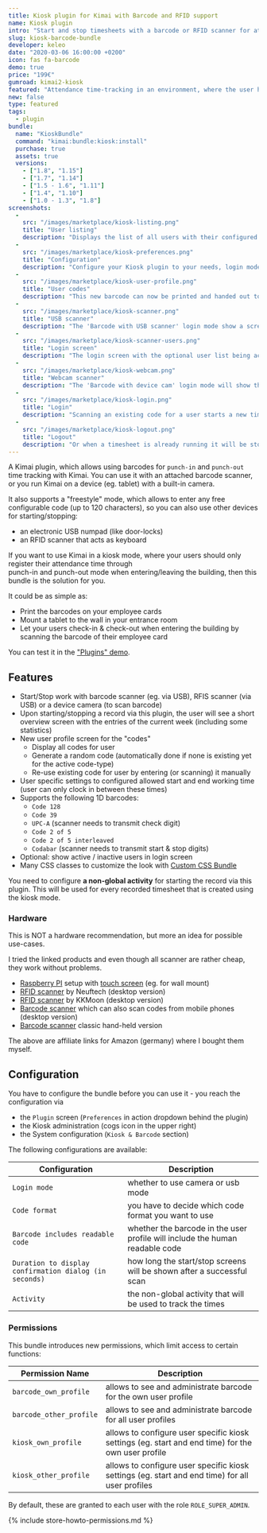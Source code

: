 ```yaml
---
title: Kiosk plugin for Kimai with Barcode and RFID support
name: Kiosk plugin
intro: "Start and stop timesheets with a barcode or RFID scanner for attendance time-tracking"
slug: kiosk-barcode-bundle
developer: keleo
date: "2020-03-06 16:00:00 +0200"
icon: fas fa-barcode
demo: true 
price: "199€"
gumroad: kimai2-kiosk
featured: "Attendance time-tracking in an environment, where the user has no access to Kimai (eg. in a warehouse) by using a barcode or RFID scanner to start and stop timesheets." 
new: false
type: featured
tags:
  - plugin
bundle:
  name: "KioskBundle"
  command: "kimai:bundle:kiosk:install"
  purchase: true
  assets: true
  versions:
    - ["1.8", "1.15"]
    - ["1.7", "1.14"]
    - ["1.5 - 1.6", "1.11"]
    - ["1.4", "1.10"]
    - ["1.0 - 1.3", "1.8"]
screenshots:
  - 
    src: "/images/marketplace/kiosk-listing.png"
    title: "User listing"
    description: "Displays the list of all users with their configured login code types"
  - 
    src: "/images/marketplace/kiosk-preferences.png"
    title: "Configuration"
    description: "Configure your Kiosk plugin to your needs, login mode and code format depend on each other"
  - 
    src: "/images/marketplace/kiosk-user-profile.png"
    title: "User codes"
    description: "This new barcode can now be printed and handed out to the user"
  - 
    src: "/images/marketplace/kiosk-scanner.png"
    title: "USB scanner"
    description: "The 'Barcode with USB scanner' login mode show a screen like this, the input field is pre-selected and the scanner will submit it after finding a code"
  - 
    src: "/images/marketplace/kiosk-scanner-users.png"
    title: "Login screen"
    description: "The login screen with the optional user list being activated"
  - 
    src: "/images/marketplace/kiosk-webcam.png"
    title: "Webcam scanner"
    description: "The 'Barcode with device cam' login mode will show the camera video and scan constantly for barcodes"
  - 
    src: "/images/marketplace/kiosk-login.png"
    title: "Login"
    description: "Scanning an existing code for a user starts a new timesheet"
  - 
    src: "/images/marketplace/kiosk-logout.png"
    title: "Logout"
    description: "Or when a timesheet is already running it will be stopped"
---
```


A Kimai plugin, which allows using barcodes for `punch-in` and `punch-out` time tracking with Kimai.
You can use it with an attached barcode scanner, or you run Kimai on a device (eg. tablet) with a built-in camera.   

It also supports a "freestyle" mode, which allows to enter any free configurable code (up to 120 characters), 
so you can also use other devices for starting/stopping:
- an electronic USB numpad (like door-locks)
- an RFID scanner that acts as keyboard 

If you want to use Kimai in a kiosk mode, where your users should only register their attendance time through  
punch-in and punch-out mode when entering/leaving the building, then this bundle is the solution for you.

It could be as simple as:
- Print the barcodes on your employee cards 
- Mount a tablet to the wall in your entrance room
- Let your users check-in & check-out when entering the building by scanning the barcode of their employee card

You can test it in the ["Plugins" demo](https://www.kimai.org/demo/).

## Features

- Start/Stop work with barcode scanner (eg. via USB), RFIS scanner (via USB) or a device camera (to scan barcode) 
- Upon starting/stopping a record via this plugin, the user will see a short overview screen with the entries of the current week (including some statistics)
- New user profile screen for the "codes"
  - Display all codes for user
  - Generate a random code (automatically done if none is existing yet for the active code-type)
  - Re-use existing code for user by entering (or scanning) it manually
- User specific settings to configured allowed start and end working time (user can only clock in between these times)
- Supports the following 1D barcodes:
  - `Code 128`
  - `Code 39`
  - `UPC-A` (scanner needs to transmit check digit)
  - `Code 2 of 5`
  - `Code 2 of 5 interleaved`
  - `Codabar` (scanner needs to transmit start & stop digits)
- Optional: show active / inactive users in login screen
- Many CSS classes to customize the look with [Custom CSS Bundle](https://www.kimai.org/store/keleo-css-custom-bundle.html)

You need to configure **a non-global activity** for starting the record via this plugin. 
This will be used for every recorded timesheet that is created using the kiosk mode.

### Hardware

This is NOT a hardware recommendation, but more an idea for possible use-cases.

I tried the linked products and even though all scanner are rather cheap, they work without problems.

- [Raspberry PI](https://amzn.to/2Ye8LeK) setup with [touch screen](https://amzn.to/321jg6k) (eg. for wall mount)
- [RFID scanner](https://amzn.to/3aM5yby) by Neuftech (desktop version)
- [RFID scanner](https://amzn.to/3hfwDpK) by KKMoon (desktop version)
- [Barcode scanner](https://amzn.to/3g6HzEU) which can also scan codes from mobile phones (desktop version)
- [Barcode scanner](https://amzn.to/2Q9KWAy) classic hand-held version

The above are affiliate links for Amazon (germany) where I bought them myself. 

## Configuration


You have to configure the bundle before you can use it - you reach the configuration via 
- the `Plugin` screen (`Preferences` in action dropdown behind the plugin)
- the Kiosk administration (cogs icon in the upper right)
- the System configuration (`Kiosk & Barcode` section)

The following configurations are available:

| Configuration           | Description |
|---                      |--- |
| `Login mode` | whether to use camera or usb mode
| `Code format` | you have to decide which code format you want to use
| `Barcode includes readable code` | whether the barcode in the user profile will include the human readable code
| `Duration to display confirmation dialog (in seconds)` | how long the start/stop screens will be shown after a successful scan
| `Activity`            | the non-global activity that will be used to track the times 

### Permissions

This bundle introduces new permissions, which limit access to certain functions:

| Permission Name           | Description |
|---                        |--- |
| `barcode_own_profile`     | allows to see and administrate barcode for the own user profile |
| `barcode_other_profile`   | allows to see and administrate barcode for all user profiles |
| `kiosk_own_profile`       | allows to configure user specific kiosk settings (eg. start and end time) for the own user profile |
| `kiosk_other_profile`     | allows to configure user specific kiosk settings (eg. start and end time) for all user profiles |

By default, these are granted to each user with the role `ROLE_SUPER_ADMIN`.

{% include store-howto-permissions.md %}
